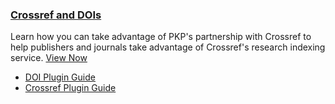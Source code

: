 
### [Crossref and DOIs](/crossref-ojs-manual/en/)

Learn how you can take advantage of PKP's partnership with Crossref to help publishers and journals take advantage of Crossref's research indexing service. [View Now](/crossref-ojs-manual/en/)

- [DOI Plugin Guide](/crossref-ojs-manual/en/gettingStarted)
- [Crossref Plugin Guide](/crossref-ojs-manual/en/)

<!-- card flagged redundant // possible removal-->
